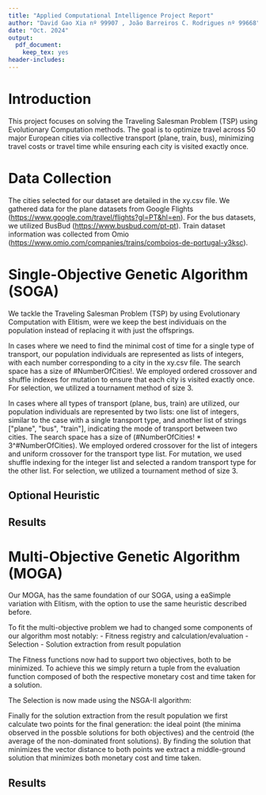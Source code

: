 ```yaml
---
title: "Applied Computational Intelligence Project Report"
author: "David Gao Xia nº 99907 , João Barreiros C. Rodrigues nº 99668"
date: "Oct. 2024"
output: 
  pdf_document: 
    keep_tex: yes
header-includes:
---
```


# Introduction
This project focuses on solving the Traveling Salesman Problem (TSP) using Evolutionary Computation methods. The goal is to optimize travel across 50 major European cities via collective transport (plane, train, bus), minimizing travel costs or travel time while ensuring each city is visited exactly once.

# Data Collection

The cities selected for our dataset are detailed in the xy.csv file. We gathered data for the plane datasets from Google Flights (https://www.google.com/travel/flights?gl=PT&hl=en). For the bus datasets, we utilized BusBud (https://www.busbud.com/pt-pt). Train dataset information was collected from Omio (https://www.omio.com/companies/trains/comboios-de-portugal-y3ksc).

# Single-Objective Genetic Algorithm (SOGA)

We tackle the Traveling Salesman Problem (TSP) by using Evolutionary Computation with Elitism, were we keep the best individuais on the population instead of replacing it with just the offsprings. 

In cases where we need to find the minimal cost of time for a single type of transport, our population individuals are represented as lists of integers, with each number corresponding to a city in the xy.csv file. The search space has a size of #NumberOfCities!. We employed ordered crossover and shuffle indexes for mutation to ensure that each city is visited exactly once. For selection, we utilized a tournament method of size 3.

In cases where all types of transport (plane, bus, train) are utilized, our population individuals are represented by two lists: one list of integers, similar to the case with a single transport type, and another list of strings ["plane", "bus", "train"], indicating the mode of transport between two cities. The search space has a size of (#NumberOfCities! * 3^#NumberOfCities). We employed ordered crossover for the list of integers and uniform crossover for the transport type list. For mutation, we used shuffle indexing for the integer list and selected a random transport type for the other list. For selection, we utilized a tournament method of size 3.

## Optional Heuristic 

## Results

# Multi-Objective Genetic Algorithm (MOGA)

Our MOGA, has the same foundation of our SOGA, using a eaSimple variation with Elitism, with the option to use the same heuristic described before.

To fit the multi-objective problem we had to changed some components of our algorithm most notably:
    - Fitness registry and calculation/evaluation
    - Selection
    - Solution extraction from result population

The Fitness functions now had to support two objectives, both to be minimized. To achieve this we simply return a tuple from the evaluation function composed of both the respective monetary cost and time taken for a solution.

The Selection is now made using the NSGA-II algorithm:

Finally for the solution extraction from the result population we first calculate two points for the final generation: the ideal point (the minima observed in the possble solutions for both objectives) and the centroid (the average of the non-dominated front solutions). By finding the solution that minimizes the vector distance to both points we extract a middle-ground solution that minimizes both monetary cost and time taken.

## Results
